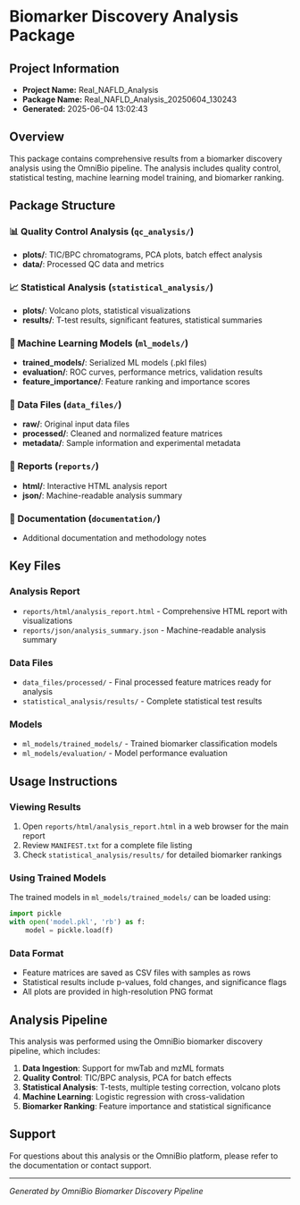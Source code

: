 # Biomarker Discovery Analysis Package

## Project Information
- **Project Name:** Real_NAFLD_Analysis
- **Package Name:** Real_NAFLD_Analysis_20250604_130243
- **Generated:** 2025-06-04 13:02:43

## Overview
This package contains comprehensive results from a biomarker discovery analysis using the OmniBio pipeline. The analysis includes quality control, statistical testing, machine learning model training, and biomarker ranking.

## Package Structure

### 📊 Quality Control Analysis (`qc_analysis/`)
- **plots/**: TIC/BPC chromatograms, PCA plots, batch effect analysis
- **data/**: Processed QC data and metrics

### 📈 Statistical Analysis (`statistical_analysis/`)
- **plots/**: Volcano plots, statistical visualizations
- **results/**: T-test results, significant features, statistical summaries

### 🤖 Machine Learning Models (`ml_models/`)
- **trained_models/**: Serialized ML models (.pkl files)
- **evaluation/**: ROC curves, performance metrics, validation results
- **feature_importance/**: Feature ranking and importance scores

### 📁 Data Files (`data_files/`)
- **raw/**: Original input data files
- **processed/**: Cleaned and normalized feature matrices
- **metadata/**: Sample information and experimental metadata

### 📄 Reports (`reports/`)
- **html/**: Interactive HTML analysis report
- **json/**: Machine-readable analysis summary

### 📖 Documentation (`documentation/`)
- Additional documentation and methodology notes

## Key Files

### Analysis Report
- `reports/html/analysis_report.html` - Comprehensive HTML report with visualizations
- `reports/json/analysis_summary.json` - Machine-readable analysis summary

### Data Files
- `data_files/processed/` - Final processed feature matrices ready for analysis
- `statistical_analysis/results/` - Complete statistical test results

### Models
- `ml_models/trained_models/` - Trained biomarker classification models
- `ml_models/evaluation/` - Model performance evaluation

## Usage Instructions

### Viewing Results
1. Open `reports/html/analysis_report.html` in a web browser for the main report
2. Review `MANIFEST.txt` for a complete file listing
3. Check `statistical_analysis/results/` for detailed biomarker rankings

### Using Trained Models
The trained models in `ml_models/trained_models/` can be loaded using:

```python
import pickle
with open('model.pkl', 'rb') as f:
    model = pickle.load(f)
```

### Data Format
- Feature matrices are saved as CSV files with samples as rows
- Statistical results include p-values, fold changes, and significance flags
- All plots are provided in high-resolution PNG format

## Analysis Pipeline

This analysis was performed using the OmniBio biomarker discovery pipeline, which includes:

1. **Data Ingestion**: Support for mwTab and mzML formats
2. **Quality Control**: TIC/BPC analysis, PCA for batch effects
3. **Statistical Analysis**: T-tests, multiple testing correction, volcano plots
4. **Machine Learning**: Logistic regression with cross-validation
5. **Biomarker Ranking**: Feature importance and statistical significance

## Support

For questions about this analysis or the OmniBio platform, please refer to the documentation or contact support.

---
*Generated by OmniBio Biomarker Discovery Pipeline*
